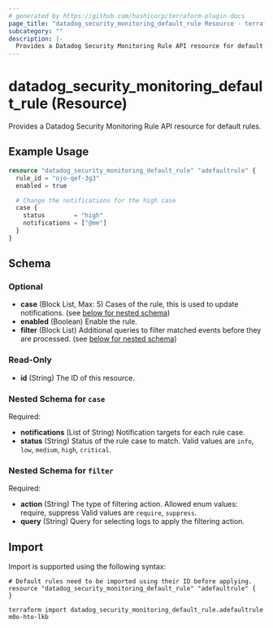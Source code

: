 ```yaml
---
# generated by https://github.com/hashicorp/terraform-plugin-docs
page_title: "datadog_security_monitoring_default_rule Resource - terraform-provider-datadog"
subcategory: ""
description: |-
  Provides a Datadog Security Monitoring Rule API resource for default rules.
---
```


# datadog_security_monitoring_default_rule (Resource)

Provides a Datadog Security Monitoring Rule API resource for default rules.

## Example Usage

```terraform
resource "datadog_security_monitoring_default_rule" "adefaultrule" {
  rule_id = "ojo-qef-3g3"
  enabled = true

  # Change the notifications for the high case
  case {
    status        = "high"
    notifications = ["@me"]
  }
}
```

<!-- schema generated by tfplugindocs -->
## Schema

### Optional

- **case** (Block List, Max: 5) Cases of the rule, this is used to update notifications. (see [below for nested schema](#nestedblock--case))
- **enabled** (Boolean) Enable the rule.
- **filter** (Block List) Additional queries to filter matched events before they are processed. (see [below for nested schema](#nestedblock--filter))

### Read-Only

- **id** (String) The ID of this resource.

<a id="nestedblock--case"></a>
### Nested Schema for `case`

Required:

- **notifications** (List of String) Notification targets for each rule case.
- **status** (String) Status of the rule case to match. Valid values are `info`, `low`, `medium`, `high`, `critical`.


<a id="nestedblock--filter"></a>
### Nested Schema for `filter`

Required:

- **action** (String) The type of filtering action. Allowed enum values: require, suppress Valid values are `require`, `suppress`.
- **query** (String) Query for selecting logs to apply the filtering action.

## Import

Import is supported using the following syntax:

```shell
# Default rules need to be imported using their ID before applying.
resource "datadog_security_monitoring_default_rule" "adefaultrule" {
}

terraform import datadog_security_monitoring_default_rule.adefaultrule m0o-hto-lkb
```
